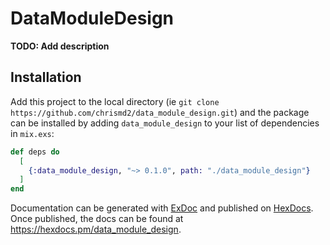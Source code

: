# DataModuleDesign

**TODO: Add description**

## Installation

Add this project to the local directory (ie `git clone https://github.com/chrismd2/data_module_design.git`) and the package can be installed
by adding `data_module_design` to your list of dependencies in `mix.exs`:

```elixir
def deps do
  [
    {:data_module_design, "~> 0.1.0", path: "./data_module_design"}
  ]
end
```

Documentation can be generated with [ExDoc](https://github.com/elixir-lang/ex_doc)
and published on [HexDocs](https://hexdocs.pm). Once published, the docs can
be found at <https://hexdocs.pm/data_module_design>.

